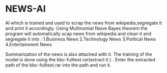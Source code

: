 # NEWS-AI
AI which is trained and used to scrap the news from wikipedia,segregate it  and print it accordingly.
Using Multinomial Naive Bayes theorem the program will automatically scap news from wikipedia and clean it and segregate it into :
                1.Business News
                2.Technology News
                3.Political News
                4.Entertainment News
                
Summarization of the news is also attached with it.
The training of the model is done using the bbc-fulltext.rar(extract it ) .
Enter the extracted path of the bbc-fulltext.rar into the path and run it.
